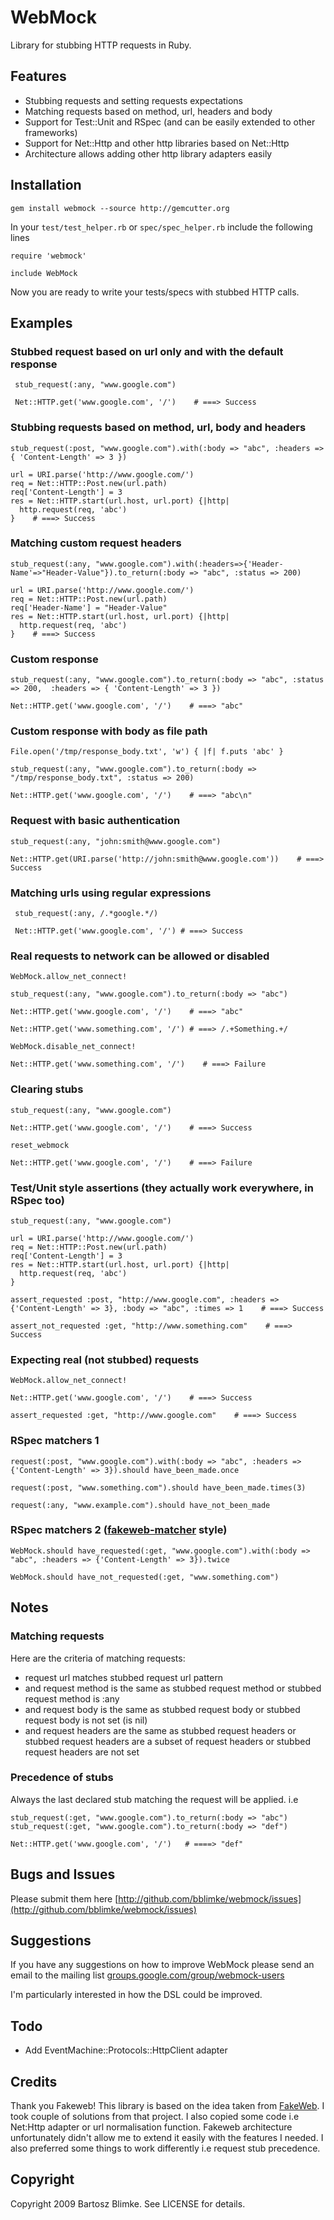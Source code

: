 WebMock
=======

Library for stubbing HTTP requests in Ruby.

Features
--------

* Stubbing requests and setting requests expectations
* Matching requests based on method, url, headers and body
* Support for Test::Unit and RSpec (and can be easily extended to other frameworks)
* Support for Net::Http and other http libraries based on Net::Http
* Architecture allows adding other http library adapters easily


Installation
------------

    gem install webmock --source http://gemcutter.org

In your `test/test_helper.rb` or `spec/spec_helper.rb` include the following lines

    require 'webmock'
	
	include WebMock

Now you are ready to write your tests/specs with stubbed HTTP calls. 

## Examples

### Stubbed request based on url only and with the default response

	 stub_request(:any, "www.google.com")

	 Net::HTTP.get('www.google.com', '/')    # ===> Success
	
### Stubbing requests based on method, url, body and headers

	stub_request(:post, "www.google.com").with(:body => "abc", :headers => { 'Content-Length' => 3 })

	url = URI.parse('http://www.google.com/')
    req = Net::HTTP::Post.new(url.path)
	req['Content-Length'] = 3
    res = Net::HTTP.start(url.host, url.port) {|http|
      http.request(req, 'abc')
    }    # ===> Success

### Matching custom request headers

    stub_request(:any, "www.google.com").with(:headers=>{'Header-Name'=>"Header-Value"}).to_return(:body => "abc", :status => 200)

	url = URI.parse('http://www.google.com/')
    req = Net::HTTP::Post.new(url.path)
	req['Header-Name'] = "Header-Value"
    res = Net::HTTP.start(url.host, url.port) {|http|
      http.request(req, 'abc')
    }    # ===> Success

### Custom response

	stub_request(:any, "www.google.com").to_return(:body => "abc", :status => 200,  :headers => { 'Content-Length' => 3 })
	
	Net::HTTP.get('www.google.com', '/')    # ===> "abc"
	
### Custom response with body as file path

	File.open('/tmp/response_body.txt', 'w') { |f| f.puts 'abc' }

	stub_request(:any, "www.google.com").to_return(:body => "/tmp/response_body.txt", :status => 200)

	Net::HTTP.get('www.google.com', '/')    # ===> "abc\n"
	
### Request with basic authentication

	stub_request(:any, "john:smith@www.google.com")
	
	Net::HTTP.get(URI.parse('http://john:smith@www.google.com'))    # ===> Success
	
### Matching urls using regular expressions

	 stub_request(:any, /.*google.*/)

	 Net::HTTP.get('www.google.com', '/') # ===> Success

### Real requests to network can be allowed or disabled

	WebMock.allow_net_connect!

	stub_request(:any, "www.google.com").to_return(:body => "abc")

	Net::HTTP.get('www.google.com', '/')    # ===> "abc"
	
	Net::HTTP.get('www.something.com', '/') # ===> /.+Something.+/
	
	WebMock.disable_net_connect!
	
	Net::HTTP.get('www.something.com', '/')    # ===> Failure

### Clearing stubs

	stub_request(:any, "www.google.com")

	Net::HTTP.get('www.google.com', '/')    # ===> Success
	
	reset_webmock
	
	Net::HTTP.get('www.google.com', '/')    # ===> Failure


### Test/Unit style assertions (they actually work everywhere, in RSpec too)

    stub_request(:any, "www.google.com")

	url = URI.parse('http://www.google.com/')
    req = Net::HTTP::Post.new(url.path)
	req['Content-Length'] = 3
    res = Net::HTTP.start(url.host, url.port) {|http|
      http.request(req, 'abc')
    }

	assert_requested :post, "http://www.google.com", :headers => {'Content-Length' => 3}, :body => "abc", :times => 1    # ===> Success
	
	assert_not_requested :get, "http://www.something.com"    # ===> Success

### Expecting real (not stubbed) requests

	WebMock.allow_net_connect!
	
	Net::HTTP.get('www.google.com', '/')    # ===> Success

	assert_requested :get, "http://www.google.com"    # ===> Success

### RSpec matchers 1

	request(:post, "www.google.com").with(:body => "abc", :headers => {'Content-Length' => 3}).should have_been_made.once
	
	request(:post, "www.something.com").should have_been_made.times(3)
	
	request(:any, "www.example.com").should have_not_been_made

### RSpec matchers 2 ([fakeweb-matcher](http://github.com/freelancing-god/fakeweb-matcher) style)

	WebMock.should have_requested(:get, "www.google.com").with(:body => "abc", :headers => {'Content-Length' => 3}).twice
	
	WebMock.should have_not_requested(:get, "www.something.com")

Notes
-----

### Matching requests

Here are the criteria of matching requests:

* request url matches stubbed request url pattern
* and request method is the same as stubbed request method or stubbed request method is :any
* and request body is the same as stubbed request body or stubbed request body is not set (is nil)
* and request headers are the same as stubbed request headers or stubbed request headers are a subset of request headers or stubbed request headers are not set

### Precedence of stubs

Always the last declared stub matching the request will be applied. 
i.e

	stub_request(:get, "www.google.com").to_return(:body => "abc")
	stub_request(:get, "www.google.com").to_return(:body => "def")

	Net::HTTP.get('www.google.com', '/')   # ====> "def"

Bugs and Issues
---------------

Please submit them here [http://github.com/bblimke/webmock/issues](http://github.com/bblimke/webmock/issues)

Suggestions
------------

If you have any suggestions on how to improve WebMock please send an email to the mailing list [groups.google.com/group/webmock-users](http://groups.google.com/group/webmock-users)

I'm particularly interested in how the DSL could be improved.

Todo
----

* Add EventMachine::Protocols::HttpClient adapter

Credits
-------

Thank you Fakeweb! This library is based on the idea taken from [FakeWeb](fakeweb.rubyforge.org).
I took couple of solutions from that project. I also copied some code i.e Net:Http adapter or url normalisation function. 
Fakeweb architecture unfortunately didn't allow me to extend it easily with the features I needed.
I also preferred some things to work differently i.e request stub precedence.

Copyright
---------

Copyright 2009 Bartosz Blimke. See LICENSE for details.

